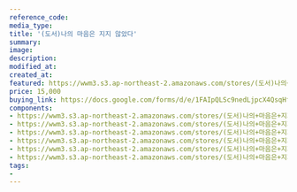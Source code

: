```yaml
---
reference_code:
media_type:
title: '(도서)나의 마음은 지지 않았다'
summary:
image:
description:
modified_at:
created_at:
featured: https://wwm3.s3.ap-northeast-2.amazonaws.com/stores/(도서)나의+마음은+지지+않았다/08_나의마음은지지않았다+(1)r.jpg
price: 15,000
buying_link: https://docs.google.com/forms/d/e/1FAIpQLSc9nedLjpcX4QsqHfsDClSUvnY_z8JjKZMrkfDJmnqozNUliA/viewform
components:
- https://wwm3.s3.ap-northeast-2.amazonaws.com/stores/(도서)나의+마음은+지지+않았다/08_나의마음은지지않았다+(1)r.jpg
- https://wwm3.s3.ap-northeast-2.amazonaws.com/stores/(도서)나의+마음은+지지+않았다/08_나의마음은지지않았다+(2)r.jpg
- https://wwm3.s3.ap-northeast-2.amazonaws.com/stores/(도서)나의+마음은+지지+않았다/08_나의마음은지지않았다+(3)r.jpg
- https://wwm3.s3.ap-northeast-2.amazonaws.com/stores/(도서)나의+마음은+지지+않았다/08_나의마음은지지않았다+(4)r.jpg
- https://wwm3.s3.ap-northeast-2.amazonaws.com/stores/(도서)나의+마음은+지지+않았다/08_나의마음은지지않았다+(5)r.jpg
- https://wwm3.s3.ap-northeast-2.amazonaws.com/stores/(도서)나의+마음은+지지+않았다/08_나의마음은지지않았다+(6)r.jpg
tags:
-
---
```

